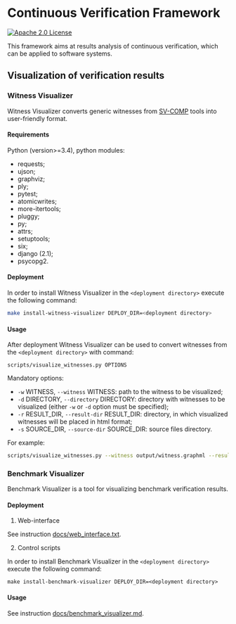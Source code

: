 # Continuous Verification Framework

[![Apache 2.0 License](https://img.shields.io/badge/license-Apache--2-brightgreen.svg)](https://www.apache.org/licenses/LICENSE-2.0)

This framework aims at results analysis of continuous verification, which can be applied to software systems.

## Visualization of verification results

### Witness Visualizer

Witness Visualizer converts generic witnesses from [SV-COMP](https://sv-comp.sosy-lab.org) tools into user-friendly format.

#### Requirements

Python (version>=3.4), python modules:
- requests;
- ujson;
- graphviz;
- ply;
- pytest;
- atomicwrites;
- more-itertools;
- pluggy;
- py;
- attrs;
- setuptools;
- six;
- django (2.1);
- psycopg2.

#### Deployment

In order to install Witness Visualizer in the `<deployment directory>` execute the following command:

```bash
make install-witness-visualizer DEPLOY_DIR=<deployment directory>
```

#### Usage

After deployment Witness Visualizer can be used to convert witnesses from the `<deployment directory>` with command:

```
scripts/visualize_witnesses.py OPTIONS
```

Mandatory options:
* `-w` WITNESS, `--witness` WITNESS: path to the witness to be visualized;
* `-d` DIRECTORY, `--directory` DIRECTORY: directory with witnesses to be visualized (either `-w` or `-d` option must be specified);
* `-r` RESULT_DIR, `--result-dir` RESULT_DIR: directory, in which visualized witnesses will be placed in html format;
* `-s` SOURCE_DIR, `--source-dir` SOURCE_DIR: source files directory.

For example:

```bash
scripts/visualize_witnesses.py --witness output/witness.graphml --result-dir results/ --source-dir ~/sv-benchmarks
```

### Benchmark Visualizer

Benchmark Visualizer is a tool for visualizing benchmark verification results.

#### Deployment

1. Web-interface 

See instruction [docs/web_interface.txt](docs/web_interface.txt).

2. Control scripts

In order to install Benchmark Visualizer in the `<deployment directory>` execute the following command:

```shell
make install-benchmark-visualizer DEPLOY_DIR=<deployment directory>
```

#### Usage

See instruction [docs/benchmark_visualizer.md](docs/benchmark_visualizer.md).
